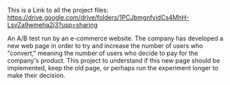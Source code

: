 This is a Link to all the project files: https://drive.google.com/drive/folders/1PCJbmgnfyidCs4MhH-LsvZa9wmeha2j3?usp=sharing


An A/B test run by an e-commerce website.
The company has developed a new web page in order to try and increase the number of users who "convert," meaning the number of users who decide to pay for the company's product.
 This project to understand if this new page should be implemented, keep the old page, or perhaps run the experiment longer to make their decision. 
